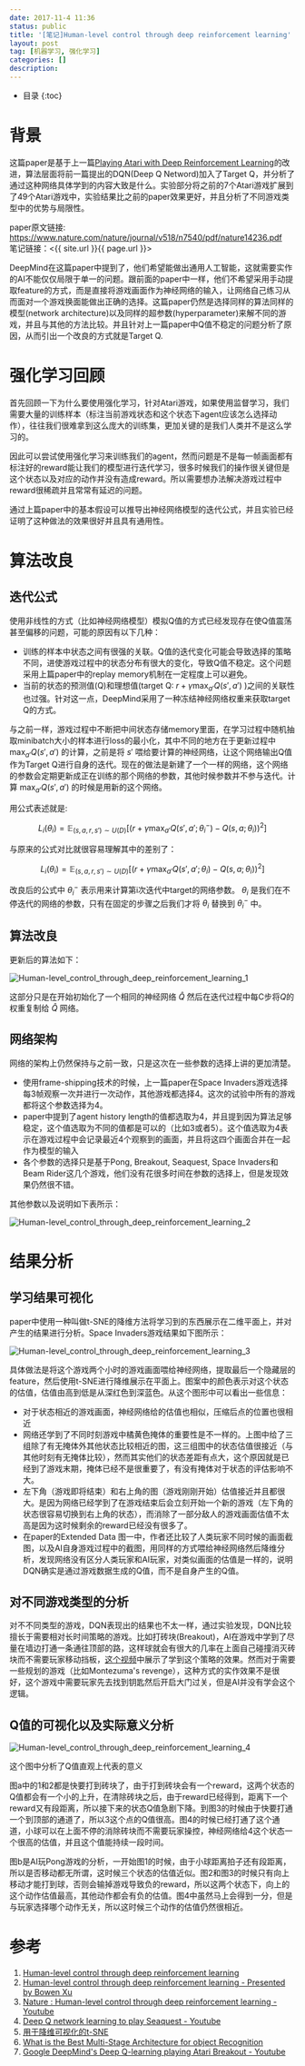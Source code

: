 ```yaml
---
date: 2017-11-4 11:36
status: public
title: '[笔记]Human-level control through deep reinforcement learning'
layout: post
tag: [机器学习, 强化学习]
categories: []
description: 
---
```


* 目录 
{:toc}

# 背景

这篇paper是基于上一篇[Playing Atari with Deep Reinforcement Learning](https://arxiv.org/pdf/1312.5602.pdf)的改进，算法层面将前一篇提出的DQN(Deep Q Netword)加入了Target Q，并分析了通过这种网络具体学到的内容大致是什么。实验部分将之前的7个Atari游戏扩展到了49个Atari游戏中，实验结果比之前的paper效果更好，并且分析了不同游戏类型中的优势与局限性。

paper原文链接: <https://www.nature.com/nature/journal/v518/n7540/pdf/nature14236.pdf>  
笔记链接：<{{ site.url }}{{ page.url }}>

DeepMind在这篇paper中提到了，他们希望能做出通用人工智能，这就需要实作的AI不能仅仅局限于单一的问题。跟前面的paper中一样，他们不希望采用手动提取feature的方式，而是直接将游戏画面作为神经网络的输入，让网络自己练习从而面对一个游戏换面能做出正确的选择。这篇paper仍然是选择同样的算法同样的模型(network architecture)以及同样的超参数(hyperparameter)来解不同的游戏，并且与其他的方法比较。并且针对上一篇paper中Q值不稳定的问题分析了原因，从而引出一个改良的方式就是Target Q.

# 强化学习回顾

首先回顾一下为什么要使用强化学习，针对Atari游戏，如果使用监督学习，我们需要大量的训练样本（标注当前游戏状态和这个状态下agent应该怎么选择动作），往往我们很难拿到这么庞大的训练集，更加关键的是我们人类并不是这么学习的。

因此可以尝试使用强化学习来训练我们的agent，然而问题是不是每一帧画面都有标注好的reward能让我们的模型进行迭代学习，很多时候我们的操作很关键但是这个状态以及对应的动作并没有造成reward。所以需要想办法解决游戏过程中reward很稀疏并且常常有延迟的问题。

通过上篇paper中的基本假设可以推导出神经网络模型的迭代公式，并且实验已经证明了这种做法的效果很好并且具有通用性。

# 算法改良

## 迭代公式

使用非线性的方式（比如神经网络模型）模拟Q值的方式已经发现存在使Q值震荡甚至偏移的问题，可能的原因有以下几种：
- 训练的样本中状态之间有很强的关联。Q值的迭代变化可能会导致选择的策略不同，进使游戏过程中的状态分布有很大的变化，导致Q值不稳定。这个问题采用上篇paper中的replay memory机制在一定程度上可以避免。
- 当前的状态的预测值(Q)和理想值(target Q: 
    $r + \gamma \max_{a'}Q(s', a')$
    )之间的关联性也过强。针对这一点，DeepMind采用了一种冻结神经网络权重来获取target Q的方式。
    
与之前一样，游戏过程中不断把中间状态存储memory里面，在学习过程中随机抽取minibatch大小的样本进行loss的最小化，其中不同的地方在于更新过程中
$\max_{a'}Q(s', a')$
的计算，之前是将
$s'$
喂给要计算的神经网络，让这个网络输出Q值作为Target Q进行自身的迭代。现在的做法是新建了一个一样的网络，这个网络的参数会定期更新成正在训练的那个网络的参数，其他时候参数并不参与迭代。计算
$\max_{a'}Q(s', a')$
的时候是用新的这个网络。

用公式表述就是:

$$
L_i(\theta_i) = \mathbb{E}_{(s,a,r,s') \sim U(D)} [(r + \gamma \max_{a'}Q(s', a'; \theta^-_i) - Q(s, a; \theta_i))^2]
$$

与原来的公式对比就很容易理解其中的差别了：

$$
L_i(\theta_i) = \mathbb{E}_{(s,a,r,s') \sim U(D)} [(r + \gamma \max_{a'}Q(s', a'; \theta_i) - Q(s, a; \theta_i))^2]
$$

改良后的公式中
$\theta^-_i$
表示用来计算第i次迭代中target的网络参数。
$\theta_i$
是我们在不停迭代的网络的参数，只有在固定的步骤之后我们才将
$\theta_i$
替换到
$\theta^-_i$
中。

## 算法改良

更新后的算法如下：

![Human-level_control_through_deep_reinforcement_learning_1](http://7xrop1.com1.z0.glb.clouddn.com/paper/Human-level_control_through_deep_reinforcement_learning_1.jpg)

这部分只是在开始初始化了一个相同的神经网络
$\hat{Q}$
然后在迭代过程中每C步将$Q$的权重复制给
$\hat{Q}$
网络。

## 网络架构

网络的架构上仍然保持与之前一致，只是这次在一些参数的选择上讲的更加清楚。

- 使用frame-shipping技术的时候，上一篇paper在Space Invaders游戏选择每3帧观察一次并进行一次动作，其他游戏都选择4。这次的试验中所有的游戏都将这个参数选择为4。
- paper中提到了agent history length的值都选取为4，并且提到因为算法足够稳定，这个值选取为不同的值都是可以的（比如3或者5）。这个值选取为4表示在游戏过程中会记录最近4个观察到的画面，并且将这四个画面合并在一起作为模型的输入
- 各个参数的选择只是基于Pong, Breakout, Seaquest, Space Invaders和Beam Rider这几个游戏，他们没有花很多时间在参数的选择上，但是发现效果仍然很不错。

其他参数以及说明如下表所示：

![Human-level_control_through_deep_reinforcement_learning_2](http://7xrop1.com1.z0.glb.clouddn.com/paper/Human-level_control_through_deep_reinforcement_learning_2.jpg)

# 结果分析

## 学习结果可视化

paper中使用一种叫做t-SNE的降维方法将学习到的东西展示在二维平面上，并对产生的结果进行分析。Space Invaders游戏结果如下图所示：

![Human-level_control_through_deep_reinforcement_learning_3](http://7xrop1.com1.z0.glb.clouddn.com/paper/Human-level_control_through_deep_reinforcement_learning_3.jpg)

具体做法是将这个游戏两个小时的游戏画面喂给神经网络，提取最后一个隐藏层的feature，然后使用t-SNE进行降维展示在平面上。图案中的颜色表示对这个状态的估值，估值由高到低是从深红色到深蓝色。从这个图形中可以看出一些信息：
- 对于状态相近的游戏画面，神经网络给的估值也相似，压缩后点的位置也很相近
- 网络还学到了不同时刻游戏中橘黄色掩体的重要性是不一样的。上图中给了三组除了有无掩体外其他状态比较相近的图，这三组图中的状态估值很接近（与其他时刻有无掩体比较），然而其实他们的状态差距有点大，这个原因就是已经到了游戏末期，掩体已经不是很重要了，有没有掩体对于状态的评估影响不大。
- 左下角（游戏即将结束）和右上角的图（游戏刚刚开始）估值接近并且都很大。是因为网络已经学到了在游戏结束后会立刻开始一个新的游戏（左下角的状态很容易切换到右上角的状态），而消除了一部分敌人的游戏画面估值不太高是因为这时候剩余的reward已经没有很多了。
- 在paper的Extended Data 图一中，作者还比较了人类玩家不同时候的画面截图，以及AI自身游戏过程中的截图，用同样的方式喂给神经网络然后降维分析，发现网络没有区分人类玩家和AI玩家，对类似画面的估值是一样的，说明DQN确实是通过游戏数据生成的Q值，而不是自身产生的Q值。

## 对不同游戏类型的分析

对不不同类型的游戏，DQN表现出的结果也不太一样，通过实验发现，DQN比较擅长于需要相对长时间策略的游戏。比如打砖块(Breakout)，AI在游戏中学到了尽量在墙边打通一条通往顶部的路，这样球就会有很大的几率在上面自己碰撞消灭砖块而不需要玩家移动挡板，[这个视频](https://www.youtube.com/watch?v=V1eYniJ0Rnk)中展示了学到这个策略的效果。然而对于需要一些规划的游戏（比如Montezuma's revenge），这种方式的实作效果不是很好，这个游戏中需要玩家先去找到钥匙然后开启大门过关，但是AI并没有学会这个逻辑。

## Q值的可视化以及实际意义分析

![Human-level_control_through_deep_reinforcement_learning_4](http://7xrop1.com1.z0.glb.clouddn.com/paper/Human-level_control_through_deep_reinforcement_learning_4.jpg)

这个图中分析了Q值直观上代表的意义

图a中的1和2都是快要打到砖块了，由于打到砖块会有一个reward，这两个状态的Q值都会有一个小的上升，在清除砖块之后，由于reward已经得到，距离下一个reward又有段距离，所以接下来的状态Q值急剧下降。到图3的时候由于快要打通一个到顶部的通道了，所以3这个点的Q值很高。图4的时候已经打通了这个通道，小球可以在上面不停的消除砖块而不需要玩家操控，神经网络给4这个状态一个很高的估值，并且这个值能持续一段时间。

图b是AI玩Pong游戏的分析，一开始图1的时候，由于小球距离拍子还有段距离，所以是否移动都无所谓，这时候三个状态的估值近似。图2和图3的时候只有向上移动才能打到球，否则会输掉游戏导致负的reward，所以这两个状态下，向上的这个动作估值最高，其他动作都会有负的估值。图4中虽然马上会得到一分，但是与玩家选择哪个动作无关，所以这时候三个动作的估值仍然很相近。

# 参考

1. [Human-level control through deep reinforcement learning](https://www.nature.com/nature/journal/v518/n7540/pdf/nature14236.pdf)
2. [Human-level control through deep reinforcement learning - Presented by Bowen Xu](http://www.teach.cs.toronto.edu/~csc2542h/fall/material/csc2542f16_dqn.pdf)
3. [Nature : Human-level control through deep reinforcement learning - Youtube](https://www.youtube.com/watch?v=iqXKQf2BOSE)
4. [Deep Q network learning to play Seaquest - Youtube](https://www.youtube.com/watch?v=5WXVJ1A0k6Q)
5. [用于降维可视化的t-SNE](http://www.datakit.cn/blog/2015/08/06/t_SNE.html)
6. [What is the Best Multi-Stage Architecture for object Recognition](http://yann.lecun.com/exdb/publis/pdf/jarrett-iccv-09.pdf)
7. [Google DeepMind's Deep Q-learning playing Atari Breakout - Youtube](https://www.youtube.com/watch?v=V1eYniJ0Rnk)
